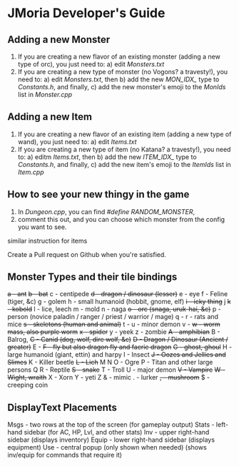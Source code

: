 #  JMoria Developer's Guide

## Adding a new Monster
1) If you are creating a new flavor of an existing monster (adding a new type of orc), you just need to:
        a) edit *Monsters.txt*
2) If you are creating a new type of monster (no Vogons? a travesty!), you need to:
        a) edit *Monsters.txt*, then
        b) add the new *MON_IDX_* type to _Constants.h_, and finally,
        c) add the new monster's emoji to the *MonIds* list in _Monster.cpp_
## Adding a new Item
1) If you are creating a new flavor of an existing item (adding a new type of wand), you just need to:
a) edit *Items.txt*
2) If you are creating a new type of item (no Katana? a travesty!), you need to:
a) editm _Items.txt_, then
b) add the new *ITEM_IDX_* type to _Constants.h_, and finally,
c) add the new item's emoji to the *ItemIds* list in _Item.cpp_
## How to see your new thingy in the game
1) In _Dungeon.cpp_, you can find *#define RANDOM_MONSTER*,
2) comment this out, and you can choose which monster from the config you want to see.

similar instruction for items

Create a Pull request on Github when you're satisfied.

## Monster Types and their tile bindings
~~a - ant~~
~~b - bat~~
c - centipede
~~d - dragon / dinosaur (lesser)~~
e - eye
f - Feline (tiger, &c)
g - golem
h - small humanoid (hobbit, gnome, elf)
~~i - icky thing~~
j
~~k - kobold~~
l - lice, leech
m - mold
n - naga
~~o - orc (snaga, uruk-hai, &c)~~
p - person (novice paladin / ranger / priest / warrior / mage)
q - 
r - rats and mice
~~s - skeletons (human and animal)~~
t - 
u - minor demon
v - 
~~w - worm mass, also purple worm~~
~~x - spider~~
y - yeek
z - zombie
~~A - amphibian~~
B - Balrog, 
~~C - Canid (dog, wolf, dire wolf, &c)~~
~~D - Dragon / Dinosaur (Ancient / greater)~~
E - 
~~F - fly but also dragon fly and faerie dragon~~
~~G - ghost, ghoul~~
H - large humanoid (giant, ettin) and harpy
I - Insect
~~J - Oozes and Jellies and Slimes~~
K - Killer beetle
~~L - Lich~~
M
N
O - Ogre
P - Titan and other large persons
Q
R - Reptile
~~S - snake~~
T - Troll
U - major demon
~~V - Vampire~~
~~W - Wight, wraith~~
X - Xorn
Y - yeti
Z
& - mimic
. - lurker
~~, - mushroom~~
$ - creeping coin

## DisplayText Placements
Msgs - two rows at the top of the screen (for gameplay output)
Stats - left-hand sidebar (for AC, HP, Lvl, and other stats)
Inv - upper right-hand sidebar (displays inventory)
Equip - lower right-hand sidebar (displays equipment)
Use - central popup (only shown when needed) (shows inv/equip for commands that require it)
